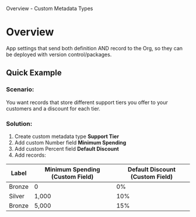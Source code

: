 Overview - Custom Metadata Types

# Overview

App settings that send both definition AND record to the Org, so they can be deployed with version control/packages.

## Quick Example

### Scenario:

You want records that store different support tiers you offer to your customers and a discount for each tier.

### Solution:

1. Create custom metadata type **Support Tier**
2. Add custom Number field **Minimum Spending**
3. Add custom Percent field **Default Discount**
4. Add records:

Label | Minimum Spending (Custom Field) | Default Discount (Custom Field)
--- | --- | ---
Bronze | 0 | 0%
Silver | 1,000 | 10%
Bronze | 5,000	 | 15%
